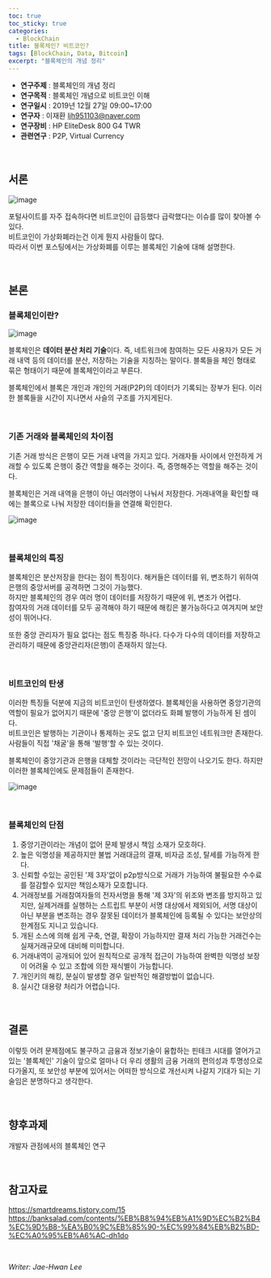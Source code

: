 ```yaml
---
toc: true
toc_sticky: true
categories:
  - BlockChain
title: 블록체인? 비트코인?
tags: [BlockChain, Data, Bitcoin]
excerpt: "블록체인의 개념 정리"
---
```


* **연구주제** : 블록체인의 개념 정리
* **연구목적** : 블록체인 개념으로 비트코인 이해
* **연구일시** : 2019년 12월 27일 09:00~17:00
* **연구자** : 이재환 <ljh951103@naver.com>
* **연구장비** : HP EliteDesk 800 G4 TWR
* **관련연구** : P2P, Virtual Currency

&nbsp;

## 서론
 ![image](https://user-images.githubusercontent.com/57826388/72155282-1d9cad00-33f6-11ea-9410-87f115b086ea.png)

포털사이트를 자주 접속하다면 비트코인이 급등했다 급락했다는 이슈를 많이 찾아볼 수 있다.  
 비트코인이 가상화폐라는건 이게 뭔지 사람들이 많다.   
따라서 이번 포스팅에서는 가상화폐를 이루는 블록체인 기술에 대해 설명한다.

&nbsp;

## 본론
### 블록체인이란?
![image](https://user-images.githubusercontent.com/57826388/72155680-fa263200-33f6-11ea-8bdf-9122ef6364eb.png)

블록체인은 **데이터 분산 처리 기술**이다. 즉, 네트워크에 참여하는 모든 사용자가 모든 거래 내역 등의 데이터를 분산, 저장하는 기술을 지칭하는 말이다. 블록들을 체인 형태로 묶은 형태이기 때문에 블록체인이라고 부른다.

블록체인에서 블록은 개인과 개인의 거래(P2P)의 데이터가 기록되는 장부가 된다. 이러한 블록들을 시간이 지나면서 사슬의 구조를 가지게된다.

&nbsp;

### 기존 거래와 블록체인의 차이점

기존 거래 방식은 은행이 모든 거래 내역을 가지고 있다. 거래자들 사이에서 안전하게 거래할 수 있도록 은행이 중간 역할을 해주는 것이다. 즉, 증명해주는 역할을 해주는 것이다.

블록체인은 거래 내역을 은행이 아닌 여러명이 나눠서 저장한다. 거래내역을 확인할 때에는 블록으로 나눠 저장한 데이터들을 연결해 확인한다.

![image](https://user-images.githubusercontent.com/57826388/72155885-7751a700-33f7-11ea-92ec-b368c014b0bb.png)

&nbsp;

### 블록체인의 특징
블록체인은 분산저장을 한다는 점이 특징이다. 해커들은 데이터를 위, 변조하기 위하여 은행의 중앙서버를 공격하면 그것이 가능했다.   
하지만 블록체인의 경우 여러 명이 데이터를 저장하기 때문에 위, 변조가 어렵다.  
 참여자의 거래 데이터를 모두 공격해야 하기 때문에 해킹은 불가능하다고 여겨지며 보안성이 뛰어나다.

 또한 중앙 관리자가 필요 없다는 점도 특징중 하나다. 다수가 다수의 데이터를 저장하고 관리하기 때문에 중앙관리자(은행)이 존재하지 않는다.

&nbsp;

 ### 비트코인의 탄생
이러한 특징들 덕분에 지금의 비트코인이 탄생하였다. 블록체인을 사용하면 중앙기관의 역할이 필요가 없어지기 때문에 '중앙 은행'이 없더라도 화폐 발행이 가능하게 된 셈이다.  
비트코인은 발행하는 기관이나 통제하는 곳도 없고 단지 비트코인 네트워크만 존재한다. 사람들이 직접 '채굴'을 통해 '발행'할 수 있는 것이다.

블록체인이 중앙기관과 은행을 대체할 것이라는 극단적인 전망이 나오기도 한다. 하지만 이러한 블록체인에도 문제점들이 존재한다.

![image](https://user-images.githubusercontent.com/57826388/72156255-6ce3dd00-33f8-11ea-89c7-c843b8a59312.png)

&nbsp;

### 블록체인의 단점

1. 중앙기관이라는 개념이 없어 문제 발생시 책임 소재가 모호하다.
2. 높은 익명성을 제공하지만 불법 거래대금의 결재, 비자금 조성, 탈세를 가능하게 한다.
3. 신뢰할 수있는 공인된 '제 3자'없이 p2p방식으로 거래가 가능하여 불필요한 수수료를 절감할수 있지만 책임소재가 모호합니다.
4. 거래정보를 거래참여자들의 전자서명을 통해 '제 3자'의 위조와 변조를 방지하고 있지만, 실제거래를 실행하는 스트립트 부분이 서명 대상에서 제외되어, 서명 대상이 아닌 부분을 변조하는 경우 잘못된 데이터가 블록체인에 등록될 수 있다는 보안상의 한계점도 지니고 있습니다.
5. 개된 소스에 의해 쉽게 구축, 연결, 확장이 가능하지만 결재 처리 가능한 거래건수는 실재거래규모에 대비해 미미합니다.
6. 거래내역이 공개되어 있어 원칙적으로 공개적 접근이 가능하여 완벽한 익명성 보장이 어려울 수 있고 조합에 의한 재식별이 가능합니다.
7. 개인키의 해킹, 분실이 발생할 경우 일반적인 해결방법이 없습니다.
8. 실시간 대용량 처리가 어렵습니다.

&nbsp;

## 결론
이렇듯 어려 문제점에도 불구하고 금융과 정보기술이 융합하는 핀테크 시대를 열어가고 있는 '블록체인' 기술이 앞으로 얼마나 더 우리 생활의 금융 거래의 편의성과 투명성으로 다가올지, 또 보안성 부분에 있어서는 어떠한 방식으로 개선시켜 나갈지 기대가 되는 기술임은 분명하다고 생각한다.

&nbsp;

## 향후과제
개발자 관점에서의 블록체인 연구

&nbsp;

## 참고자료

<https://smartdreams.tistory.com/15>  
<https://banksalad.com/contents/%EB%B8%94%EB%A1%9D%EC%B2%B4%EC%9D%B8-%EA%B0%9C%EB%85%90-%EC%99%84%EB%B2%BD-%EC%A0%95%EB%A6%AC-dh1do>

&nbsp;

*Writer: Jae-Hwan Lee*